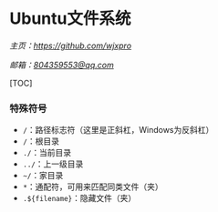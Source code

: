 # **Ubuntu文件系统**
*主页：https://github.com/wjxpro*

*邮箱：804359553@qq.com*

[TOC]

### 特殊符号
+ `/`：路径标志符（这里是正斜杠，Windows为反斜杠）
+ `/`：根目录
+ `./`：当前目录
+ `../`：上一级目录
+ `~/`：家目录
+ `*`：通配符，可用来匹配同类文件（夹）
+ `.${filename}`：隐藏文件（夹）